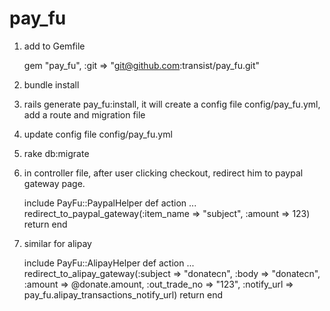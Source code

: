 pay_fu
=======

1. add to Gemfile

    gem "pay_fu", :git => "git@github.com:transist/pay_fu.git"

2. bundle install

3. rails generate pay_fu:install, it will create a config file
   config/pay_fu.yml, add a route and migration file

4. update config file config/pay_fu.yml

5. rake db:migrate

6. in controller file, after user clicking checkout, redirect him to
   paypal gateway page.

    include PayFu::PaypalHelper
    def action
      ...
      redirect_to_paypal_gateway(:item_name => "subject", :amount => 123)
      return
    end

7. similar for alipay

    include PayFu::AlipayHelper
    def action
      ...
      redirect_to_alipay_gateway(:subject => "donatecn", :body => "donatecn", :amount => @donate.amount, :out_trade_no => "123", :notify_url => pay_fu.alipay_transactions_notify_url)
      return
    end
